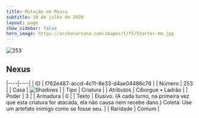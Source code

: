 ```yaml
---
title: Mutação em Massa
subtitle: 10 de julho de 2020
layout: page
show_sidebar: false
hero_image: https://archonarcana.com/images/f/f5/Starter-mm.jpg
---
```


![253](https://cdn.keyforgegame.com/media/card_front/pt/479_253_7QJVVWFQJPHJ_pt.png)

## Nexus

|----|----|
| ID | f762e487-accd-4c11-8e33-d4ae04486c78 |
| Número | 253 |
| Casa | ![Shadows](https://archonarcana.com/images/thumb/e/ee/Shadows.png/22px-Shadows.png "Sombras") |
| Tipo | Criatura |
| Atributos | Ciborgue • Ladrão |
| Poder | 3 |
| Armadura | 0 |
| Texto | Elusivo. (A cada turno, na primeira vez que esta criatura for atacada, ela não causa nem recebe dano.) Coleta: Use um artefato inimigo como se fosse seu. |
| Raridade | Comum |
